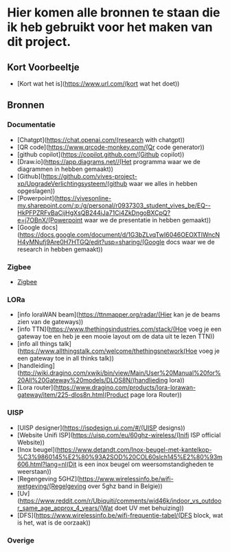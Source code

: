 # Hier komen alle bronnen te staan die ik heb gebruikt voor het maken van dit project.


## Kort Voorbeeltje

- [Kort wat het is](https://www.url.com/(kort wat het doet))

## Bronnen

### Documentatie

- [Chatgpt](https://chat.openai.com/(research with chatgpt))
- [QR code](https://www.qrcode-monkey.com/(Qr code generator))
- [github copilot](https://copilot.github.com/(Github copilot))
- [Draw.io](https://app.diagrams.net//(Het programma waar we de diagrammen in hebben gemaakt))
- [Github](https://github.com/vives-project-xp/UpgradeVerlichtingsysteem/(github waar we alles in hebben opgeslagen))
- [Powerpoint](https://vivesonline-my.sharepoint.com/:p:/g/personal/r0937303_student_vives_be/EQ--HkPFPZRFvBaCijHgXsQB244iJa71Ci4ZkDngoBXCpQ?e=j7OBnX/(Powerpoint waar we de presentatie in hebben gemaakt))
- [Google docs](https://docs.google.com/document/d/1G3bZLvqTwI6046OEOXTlWncNH4yMNufj9Are0H7HTGQ/edit?usp=sharing/(Google docs waar we de research in hebben gemaakt))

### Zigbee

- [Zigbee](https://reolink.com/blog/zigbee-range/#what-is-the-range-of-zigbee- (Range Zigbee))


### LORa

- [info loraWAN beam](https://ttnmapper.org/radar/(Hier kan je de beams zien van de gateways))
- [info TTN](https://www.thethingsindustries.com/stack/(Hoe voeg je een gateway toe en heb je een mooie layout om de data uit te lezen TTN))
- [info all things talk](https://www.allthingstalk.com/welcome/thethingsnetwork(Hoe voeg je een gateway toe in all thinks talk))
- [handleiding](http://wiki.dragino.com/xwiki/bin/view/Main/User%20Manual%20for%20All%20Gateway%20models/DLOS8N/(handlieding lora))
- [Lora router](https://www.dragino.com/products/lora-lorawan-gateway/item/225-dlos8n.html(Product page lora Router))

### UISP

- [UISP designer](https://ispdesign.ui.com/#/(UISP designs))
- [Website Unifi ISP](https://uisp.com/eu/60ghz-wireless/(Inifi ISP official Website))
- [Inox beugel](https://www.detandt.com/Inox-beugel-met-kantelkop-%C3%9860145%E2%80%93A2SOD%20COL60slch145%E2%80%93m606.html?lang=nl(Dit is een inox beugel om weersomstandigheden te weerstaan))
- [Regengeving 5GHZ](https://www.wirelessinfo.be/wifi-wetgeving/(Regelgeving over 5ghz band in Belgie))
- [Uv](https://www.reddit.com/r/Ubiquiti/comments/wid46k/indoor_vs_outdoor_same_age_approx_4_years/(Wat doet UV met behuizing))
- [DFS](https://www.wirelessinfo.be/wifi-frequentie-tabel/(DFS block, wat is het, wat is de oorzaak))


### Overige
